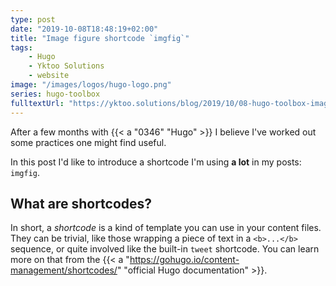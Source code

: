 ```yaml
---
type: post
date: "2019-10-08T18:48:19+02:00"
title: "Image figure shortcode `imgfig`"
tags:
    - Hugo
    - Yktoo Solutions
    - website
image: "/images/logos/hugo-logo.png"
series: hugo-toolbox
fulltextUrl: "https://yktoo.solutions/blog/2019/10/08-hugo-toolbox-image-figure-shortcode-imgfig/"
---
```


After a few months with {{< a "0346" "Hugo" >}} I believe I've worked out some practices one might find useful.

In this post I'd like to introduce a shortcode I'm using **a lot** in my posts: `imgfig`.

<!--more-->

## What are shortcodes?

In short, a *shortcode* is a kind of template you can use in your content files. They can be trivial, like those wrapping a piece of text in a `<b>...</b>` sequence, or quite involved like the built-in `tweet` shortcode. You can learn more on that from the {{< a "https://gohugo.io/content-management/shortcodes/" "official Hugo documentation" >}}.
